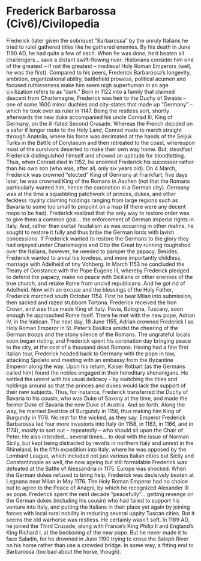 # Frederick Barbarossa (Civ6)/Civilopedia

Frederick (later given the sobriquet “Barbarossa” by the unruly Italians he tried to rule) gathered titles like he gathered enemies. By his death in June 1190 AD, he had quite a few of each. When he was done, he’d beaten all challengers... save a distant swift-flowing river. Historians consider him one of the greatest – if not the greatest – medieval Holy Roman Emperors (well, he was the first). Compared to his peers, Frederick Barbarossa’s longevity, ambition, organizational ability, battlefield prowess, political acumen and focused ruthlessness make him seem nigh superhuman in an age civilization refers to as “dark.”
Born in 1122 into a family that claimed descent from Charlemagne, Frederick was heir to the Duchy of Swabia – one of some 1600 minor duchies and city-states that made up “Germany” – which he took over as ruler in 1147. Being the restless sort, shortly afterwards the new duke accompanied his uncle Conrad III, King of Germany, on the ill-fated Second Crusade. Whereas the French decided on a safer if longer route to the Holy Land, Conrad made to march straight through Anatolia, where his force was decimated at the hands of the Seljuk Turks in the Battle of Dorylaeum and then retreated to the coast, whereupon most of the survivors deserted to make their own way home. But, steadfast Frederick distinguished himself and showed an aptitude for bloodletting. Thus, when Conrad died in 1152, he anointed Frederick his successor rather than his own son (who was, after all, only six years old).
On 4 March, Frederick was crowned “elected” King of Germany at Frankfurt; five days later, he was crowned King of the Romans in Aachen (not that the Romans particularly wanted him, hence the coronation in a German city). Germany was at the time a squabbling patchwork of princes, dukes, and other feckless royalty claiming holdings ranging from large regions such as Bavaria to some too small to pinpoint on a map (if there were any decent maps to be had). Frederick realized that the only way to restore order was to give them a common goal... the enforcement of German imperial rights in Italy. And, rather than curtail feudalism as was occurring in other realms, he sought to restore it fully and thus bribe the German lords with lavish concessions.
If Frederick wanted to restore the Germans to the glory they had enjoyed under Charlemagne and Otto the Great by running roughshod over the Italians, however, he needed to pamper the papacy. Besides, Frederick wanted to annul his loveless, and more importantly childless, marriage with Adelheid of tiny Vohberg. In March 1153 he concluded the Treaty of Constance with the Pope Eugene III, whereby Frederick pledged to defend the papacy, make no peace with Sicilians or other enemies of the true church, and retake Rome from uncivil republicans. And he got rid of Adelheid.
Now with an excuse and the blessings of the Holy Father, Frederick marched south October 1154. First he beat Milan into submission, then sacked and razed stubborn Tortona. Frederick received the Iron Crown, and was thus made King of Italy. Pavia, Bologna, Tuscany, soon enough he approached Rome itself. There he met with the new pope, Adrian IV, in the Vatican. The next day, 18 June 1155, Adrian crowned Frederick I as Holy Roman Emperor in St. Peter’s Basilica amidst the cheering of the German troops and the stony silence of the Romans. The ungrateful locals soon began rioting, and Frederick spent his coronation day bringing peace to the city, at the cost of a thousand dead Romans. Having had a fine first Italian tour, Frederick headed back to Germany with the pope in tow, attacking Spoleto and meeting with an embassy from the Byzantine Emperor along the way.
Upon his return, Kaiser Rotbart (as the Germans called him) found the nobles engaged in their hereditary shenanigans. He settled the unrest with his usual delicacy – by switching the titles and holdings around so that the princes and dukes would lack the support of their new subjects. Thus, for instance, Frederick transferred the Duchy of Bavaria to his cousin, who was Duke of Saxony at the time, and made the former Duke of Bavaria the new Duke of Austria. And so forth. Along the way, he married Beatrice of Burgundy in 1156, thus making him King of Burgundy in 1178.
No rest for the wicked, as they say. Emperor Frederick Barbarossa led four more invasions into Italy (in 1158, in 1163, in 1166, and in 1174), mostly to sort out – repeatedly – who should sit upon the Chair of Peter. He also intended... several times... to deal with the issue of Norman Sicily, but kept being distracted by revolts in northern Italy and unrest in the Rhineland. In the fifth expedition into Italy, where he was opposed by the Lombard League, which included not just various Italian cities but Sicily and Constantinople as well, the now ageing but still formidable Frederick was defeated at the Battle of Alessandria in 1175. Europe was shocked. When the German dukes refused to bring help, Frederick was decisively beaten at Legnano near Milan in May 1176. The Holy Roman Emperor had no choice but to agree to the Peace of Anagni, by which he recognized Alexander III as pope.
Frederick spent the next decade “peacefully”... getting revenge on the German dukes (including his cousin) who had failed to support his venture into Italy, and putting the Italians in their place yet again by joining forces with local rural nobility in reducing several uppity Tuscan cities. But it seems the old warhorse was restless. He certainly wasn’t soft. In 1189 AD, he joined the Third Crusade, along with France’s King Philip II and England’s King Richard I, at the beckoning of the new pope. But he never made it to face Saladin, for he drowned in June 1190 trying to cross the Saleph River on his horse rather than use a crowded bridge. In some way, a fitting end to Barbarossa (too bad about the horse, though).